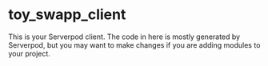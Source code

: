 # toy_swapp_client

This is your Serverpod client. The code in here is mostly generated by
Serverpod, but you may want to make changes if you are adding modules to your
project.
